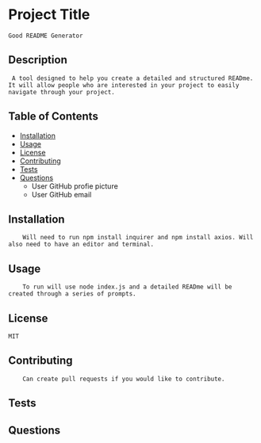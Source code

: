 
# Project Title
    Good README Generator

## Description
     A tool designed to help you create a detailed and structured READme. It will allow people who are interested in your project to easily navigate through your project.    

## Table of Contents
- [Installation](##-Installation)
- [Usage](##-Usage)
- [License](##-License)
- [Contributing](##-Contributing)
- [Tests](##-Tests)
- [Questions](##-Questions)
    *  User GitHub profie picture
    *  User GitHub email
    
## Installation
        Will need to run npm install inquirer and npm install axios. Will also need to have an editor and terminal.

## Usage
        To run will use node index.js and a detailed READme will be created through a series of prompts.

## License
    MIT

## Contributing
        Can create pull requests if you would like to contribute.

## Tests
    

## Questions
    
    